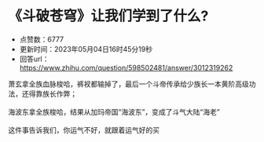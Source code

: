# 《斗破苍穹》让我们学到了什么?
- 点赞数：6777
- 更新时间：2023年05月04日16时45分19秒
- 回答url：https://www.zhihu.com/question/598502481/answer/3012319262
<body>
 <p data-pid="Phe_3l5n">萧玄拿全族血脉梭哈，裤衩都输掉了，最后一个斗帝传承给少族长一本黄阶高级功法，还得靠族长作弊；<br><br>
  海波东拿全族梭哈，结果从加玛帝国“海波东”，变成了斗气大陆“海老”<br><br>
  这件事告诉我们，你运气不好，就跟着运气好的买</p>
</body>